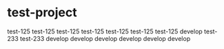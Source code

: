 # test-project

test-125
test-125
test-125
test-125
test-125
test-125
test-125
develop
test-233
test-233
develop
develop
develop
develop
develop
develop
